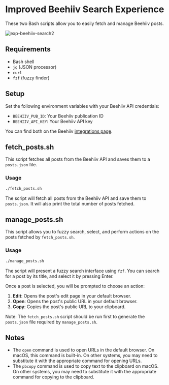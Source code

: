 # Improved Beehiiv Search Experience

These two Bash scripts allow you to easily fetch and manage Beehiiv posts.

![exp-beehiiv-search2](https://github.com/securibee/improved-beehiiv-search-experience/assets/51520913/a9fa88d2-c9ac-491d-99c7-eed84e026c5b)

## Requirements

- Bash shell
- `jq` (JSON processor)
- `curl`
- `fzf` (fuzzy finder)

## Setup

Set the following environment variables with your Beehiiv API credentials:
   - `BEEHIIV_PUB_ID`: Your Beehiiv publication ID
   - `BEEHIIV_API_KEY`: Your Beehiiv API key

You can find both on the Beehiiv [integrations page](https://app.beehiiv.com/settings/integrations/api).

## fetch_posts.sh

This script fetches all posts from the Beehiiv API and saves them to a `posts.json` file.

### Usage

```bash
./fetch_posts.sh
```

The script will fetch all posts from the Beehiiv API and save them to `posts.json`. It will also print the total number of posts fetched.

## manage_posts.sh

This script allows you to fuzzy search, select, and perform actions on the posts fetched by `fetch_posts.sh`.

### Usage

```bash
./manage_posts.sh
```

The script will present a fuzzy search interface using `fzf`. You can search for a post by its title, and select it by pressing Enter.

Once a post is selected, you will be prompted to choose an action:

1. **Edit**: Opens the post's edit page in your default browser.
2. **Open**: Opens the post's public URL in your default browser.
3. **Copy**: Copies the post's public URL to your clipboard.

Note: The `fetch_posts.sh` script should be run first to generate the `posts.json` file required by `manage_posts.sh`.

## Notes

- The `open` command is used to open URLs in the default browser. On macOS, this command is built-in. On other systems, you may need to substitute it with the appropriate command for opening URLs.
- The `pbcopy` command is used to copy text to the clipboard on macOS. On other systems, you may need to substitute it with the appropriate command for copying to the clipboard.
